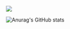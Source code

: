 ![](https://img.shields.io/badge/dynamic/json?color=000000&label=GitHub&query=%24.data.totalSubs&suffix=%20followers&url=https%3A%2F%2Fapi.spencerwoo.com%2Fsubstats%2F%3Fsource%3Dgithub%26queryKey%3DWonz5130)

![Anurag's GitHub stats](https://github-readme-stats.vercel.app/api?username=protosskai&theme=material-palenight&show_icons=true)


